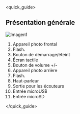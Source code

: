 <quick_guide>
##  Présentation générale

![Imagen1](http://static.energysistem.com/images/manuals/42546/56a643ee7c760.jpg)

1.	Appareil photo frontal
2.	Flash.
3.	Bouton de démarrage/éteint	
4.	Écran tactile
5.	Bouton de volume +/-
6.	Appareil photo arrière
7.	Flash.
8.	Haut-parleur
9.	Sortie pour les écouteurs
10.	Entrée microUSB
11.	Entrée microSD

</quick_guide>

